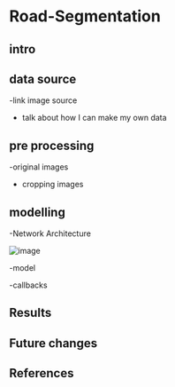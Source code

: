 # Road-Segmentation



## intro 


## data source 
-link image source
- talk about how I can make my own data

## pre processing

-original images
- cropping images


## modelling
-Network Architecture

![image](https://user-images.githubusercontent.com/41071502/126834385-1d22b434-2283-452e-9c66-88925a0d69fc.png)



-model

-callbacks


## Results


## Future changes

## References
